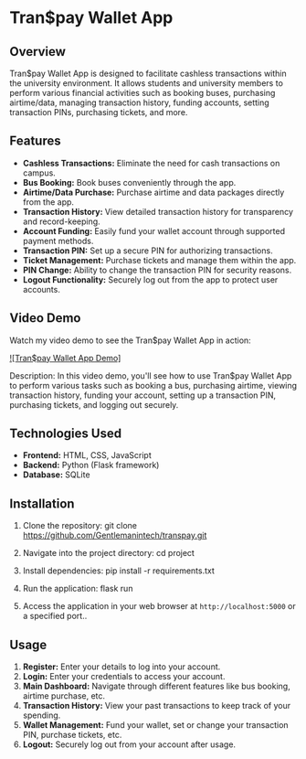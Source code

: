 # Tran$pay Wallet App

## Overview

Tran$pay Wallet App is designed to facilitate cashless transactions within the university environment. It allows students and university members to perform various financial activities such as booking buses, purchasing airtime/data, managing transaction history, funding accounts, setting transaction PINs, purchasing tickets, and more.

## Features

- **Cashless Transactions:** Eliminate the need for cash transactions on campus.
- **Bus Booking:** Book buses conveniently through the app.
- **Airtime/Data Purchase:** Purchase airtime and data packages directly from the app.
- **Transaction History:** View detailed transaction history for transparency and record-keeping.
- **Account Funding:** Easily fund your wallet account through supported payment methods.
- **Transaction PIN:** Set up a secure PIN for authorizing transactions.
- **Ticket Management:** Purchase tickets and manage them within the app.
- **PIN Change:** Ability to change the transaction PIN for security reasons.
- **Logout Functionality:** Securely log out from the app to protect user accounts.

## Video Demo

Watch my video demo to see the Tran$pay Wallet App in action:

[![Tran$pay Wallet App Demo]](https://example.com/demo-video)

Description: In this video demo, you'll see how to use Tran$pay Wallet App to perform various tasks such as booking a bus, purchasing airtime, viewing transaction history, funding your account, setting up a transaction PIN, purchasing tickets, and logging out securely. 

## Technologies Used

- **Frontend:** HTML, CSS, JavaScript
- **Backend:** Python (Flask framework)
- **Database:** SQLite

## Installation

1. Clone the repository:
git clone https://github.com/Gentlemanintech/transpay.git

2. Navigate into the project directory:
cd project

3. Install dependencies:
pip install -r requirements.txt

4. Run the application:
flask run

5. Access the application in your web browser at `http://localhost:5000` or a specified port..

## Usage

1. **Register:** Enter your details to log into your account.
2. **Login:** Enter your credentials to access your account.
3. **Main Dashboard:** Navigate through different features like bus booking, airtime purchase, etc.
3. **Transaction History:** View your past transactions to keep track of your spending.
4. **Wallet Management:** Fund your wallet, set or change your transaction PIN, purchase tickets, etc.
5. **Logout:** Securely log out from your account after usage.


